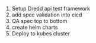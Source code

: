 
1. Setup Dredd api test framework
2. add spec validation into cicd 
3. QA spec top to bottom 
4. create helm charts
5. Deploy to kubes cluster